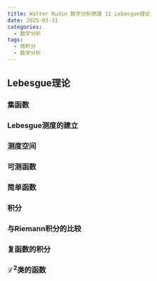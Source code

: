 ```yaml
---
title: Walter Rudin 数学分析原理 11 Lebesgue理论
date: 2025-03-31
categories:
  - 数学分析
tags:
  - 微积分
  - 数学分析
---
```


<!--more-->

## Lebesgue理论

### 集函数

### Lebesgue测度的建立

### 测度空间

### 可测函数

### 简单函数

### 积分

### 与Riemann积分的比较

### 复函数的积分

### $\mathcal{L}^2$类的函数


